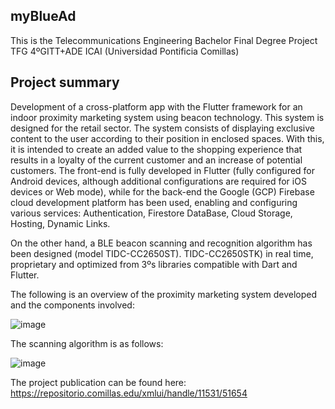 ## myBlueAd
This is the Telecommunications Engineering Bachelor Final Degree Project TFG 4ºGITT+ADE ICAI (Universidad Pontificia Comillas)
## Project summary
Development of a cross-platform app with the Flutter framework for an indoor proximity marketing system using beacon technology. This system is designed for the retail sector. The system consists of displaying exclusive content to the user according to their position in enclosed spaces. With this, it is intended to create an added value to the shopping experience that results in a loyalty of the current customer and an increase of potential customers. 
The front-end is fully developed in Flutter (fully configured for Android devices, although additional configurations are required for iOS devices or Web mode), while for the back-end the Google (GCP) Firebase cloud development platform has been used, enabling and configuring various services: Authentication, Firestore DataBase, Cloud Storage, Hosting, Dynamic Links.

On the other hand, a BLE beacon scanning and recognition algorithm has been designed (model TIDC-CC2650ST). 
TIDC-CC2650STK) in real time, proprietary and optimized from 3ºs libraries compatible with Dart and Flutter.

The following is an overview of the proximity marketing system developed and the components involved:

![image](https://user-images.githubusercontent.com/46919127/161378119-6766d18e-0509-41e4-a1b8-00602c2bebb2.png)

The scanning algorithm is as follows:

![image](https://user-images.githubusercontent.com/46919127/161378115-43a97519-58aa-41d9-b4c0-42b45fdb2235.png)

The project publication can be found here:
https://repositorio.comillas.edu/xmlui/handle/11531/51654
